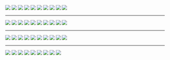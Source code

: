 ![](https://ae01.alicdn.com/kf/U27905d815d7e4501af5b68493bbd0fb9t.jpg)
![](https://ae01.alicdn.com/kf/Ua6197fb0d8d3487b93fb87b6b3d8a0e8v.jpg)
![](https://ae01.alicdn.com/kf/U7b446007f1ac48248ee828b053e18750c.jpg)
![](https://ae01.alicdn.com/kf/U34bea04567374e46a9a82ccde3068d2fu.jpg)
![](https://ae01.alicdn.com/kf/Ud8cc7cccfed94084a29b78226610b06ch.jpg)
![](https://ae01.alicdn.com/kf/U3093db96962b41a1abaffebd26f391e2Y.jpg)
![](https://ae01.alicdn.com/kf/U52654748b6724ca2a00a4aaadd5ab3b7M.jpg)
![](https://ae01.alicdn.com/kf/U057bcab5f82e4ffb9d396a4cef61d43eq.jpg)
![](https://ae01.alicdn.com/kf/U32486cd3d7d843d2b41e55b8bcc98083K.jpg)
![](https://ae01.alicdn.com/kf/Uc6a59713ff7841748fb52c760e9dcbc5V.jpg)
***
![](https://img.vim-cn.com/14/80b1eefbdeee5ac14c7854df007d4028373a0d.gif)
![](https://img.vim-cn.com/e0/b6b75a988d0cfbd2529dceff88b24fb3605110.gif)
![](https://img.vim-cn.com/f0/6a8c2efb639fef987544302f588732dcd06730.gif)
![](https://img.vim-cn.com/8c/42f2bd791c4b7954b28a95d377d8196106e61e.gif)
![](https://img.vim-cn.com/58/f313f5de7eadeccdf75ba8afb153a0af8161d9.gif)
![](https://img.vim-cn.com/c8/f0cc4679832f0b146a776e5bac04a22eb5c8bc.gif)
![](https://img.vim-cn.com/81/e49e838bc5f13f58343e8a4349ed252826c339.gif)
![](https://img.vim-cn.com/0f/6471054d5d3287b330b20c42fa35ad3499cd43.gif)
![](https://img.vim-cn.com/a2/064312b91cf05875f32721fb201981aa26bafc.gif)
![](https://img.vim-cn.com/13/0f52041305472db9644d70c952219a0e6fc341.gif)
***
![](https://img.rruu.net/image/5e6254f02eb0a)
![](https://img.rruu.net/image/5e6254fada956)
![](https://img.rruu.net/image/5e625503708a0)
![](https://img.rruu.net/image/5e62550cbfdd5)
![](https://img.rruu.net/image/5e625515c4964)
![](https://img.rruu.net/image/5e6255210bdda)
![](https://img.rruu.net/image/5e6255300458a)
![](https://img.rruu.net/image/5e6255396a323)
![](https://img.rruu.net/image/5e625542b047b)
![](https://img.rruu.net/image/5e62554baf3a0)
***
![](https://ae01.alicdn.com/kf/U4ac7a589179d4efaa78aa5757c29eb4ej.jpg)
![](https://ae01.alicdn.com/kf/Ub67b82b786574f50ba94cbdbe1f7f827v.jpg)
![](https://ae01.alicdn.com/kf/Ua7a9b66276334c2aafbba10df0efb1d7h.jpg)
![](https://ae01.alicdn.com/kf/U5728546c5cb44a13934e44804fed7725x.jpg)
![](https://ae01.alicdn.com/kf/U8572eeacaa96411e90b767c39f4b8369O.jpg)
![](https://ae01.alicdn.com/kf/Ucc325cc015e84ffd954fe6be97575d78o.jpg)
![](https://ae01.alicdn.com/kf/U3ac5d77711f34458a5f85b4d68485897M.jpg)
![](https://ae01.alicdn.com/kf/U44e86876349b46168c5868da2af74d870.jpg)
![](https://ae01.alicdn.com/kf/U67fce27291314da585293950e49cd272A.jpg)
